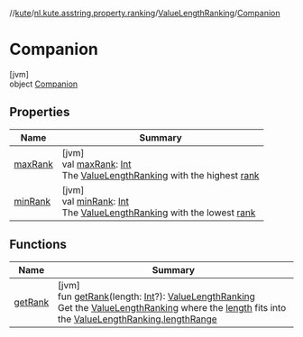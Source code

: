 //[kute](../../../../index.md)/[nl.kute.asstring.property.ranking](../../index.md)/[ValueLengthRanking](../index.md)/[Companion](index.md)

# Companion

[jvm]\
object [Companion](index.md)

## Properties

| Name | Summary |
|---|---|
| [maxRank](max-rank.md) | [jvm]<br>val [maxRank](max-rank.md): [Int](https://kotlinlang.org/api/latest/jvm/stdlib/kotlin/-int/index.html)<br>The [ValueLengthRanking](../index.md) with the highest [rank](../rank.md) |
| [minRank](min-rank.md) | [jvm]<br>val [minRank](min-rank.md): [Int](https://kotlinlang.org/api/latest/jvm/stdlib/kotlin/-int/index.html)<br>The [ValueLengthRanking](../index.md) with the lowest [rank](../rank.md) |

## Functions

| Name | Summary |
|---|---|
| [getRank](get-rank.md) | [jvm]<br>fun [getRank](get-rank.md)(length: [Int](https://kotlinlang.org/api/latest/jvm/stdlib/kotlin/-int/index.html)?): [ValueLengthRanking](../index.md)<br>Get the [ValueLengthRanking](../index.md) where the [length](get-rank.md) fits into the [ValueLengthRanking.lengthRange](../length-range.md) |
